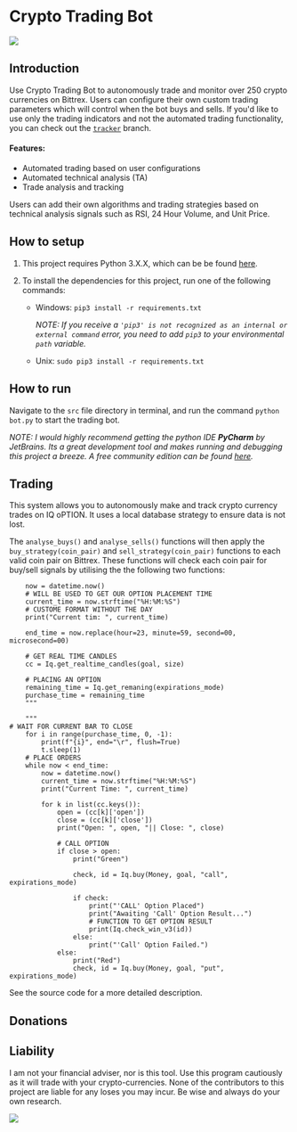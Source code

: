 # Crypto Trading Bot

![](https://static01.nyt.com/images/2015/03/08/sunday-review/08ROBOT/08ROBOT-master1050.gif)

## Introduction

Use Crypto Trading Bot to autonomously trade and monitor over 250 crypto currencies on Bittrex. Users can configure their own
custom trading parameters which will control when the bot buys and sells. If you'd like to use only the trading indicators and
not the automated trading functionality, you can check out the
[`tracker`](https://github.com/JPStrydom/Crypto-Trading-Bot/tree/tracker) branch.

#### Features:

- Automated trading based on user configurations
- Automated technical analysis (TA)
- Trade analysis and tracking

Users can add their own algorithms and trading strategies based on technical analysis signals such as RSI, 24 Hour Volume,
and Unit Price.

## How to setup

1. This project requires Python 3.X.X, which can be be found [here](https://www.python.org/ftp/python/3.6.3/python-3.6.3.exe).

2. To install the dependencies for this project, run one of the following commands:

   - Windows: `pip3 install -r requirements.txt`

     _NOTE: If you receive a `'pip3' is not recognized as an internal or external command` error, you
     need to add `pip3` to your environmental `path` variable._

   - Unix: `sudo pip3 install -r requirements.txt`

## How to run

Navigate to the `src` file directory in terminal, and run the command `python bot.py` to start the trading bot.

_NOTE: I would highly recommend getting the python IDE **PyCharm** by JetBrains. Its a great development tool and makes
running and debugging this project a breeze. A free community edition can be found
[here](https://www.jetbrains.com/pycharm/download)._

## Trading

This system allows you to autonomously make and track crypto currency trades on IQ oPTION. It uses a local database strategy
to ensure data is not lost.

The `analyse_buys()` and `analyse_sells()` functions will then apply the `buy_strategy(coin_pair)` and
`sell_strategy(coin_pair)` functions to each valid coin pair on Bittrex. These functions will check each coin pair for
buy/sell signals by utilising the the following two functions:

```print("Bot started ...")
    now = datetime.now()
    # WILL BE USED TO GET OUR OPTION PLACEMENT TIME
    current_time = now.strftime("%H:%M:%S")
    # CUSTOME FORMAT WITHOUT THE DAY
    print("Current tim: ", current_time)

    end_time = now.replace(hour=23, minute=59, second=00, microsecond=00)

    # GET REAL TIME CANDLES
    cc = Iq.get_realtime_candles(goal, size)

    # PLACING AN OPTION
    remaining_time = Iq.get_remaning(expirations_mode)
    purchase_time = remaining_time
    """

    """
# WAIT FOR CURRENT BAR TO CLOSE
    for i in range(purchase_time, 0, -1):
        print(f"{i}", end="\r", flush=True)
        t.sleep(1)
    # PLACE ORDERS
    while now < end_time:
        now = datetime.now()
        current_time = now.strftime("%H:%M:%S")
        print("Current Time: ", current_time)

        for k in list(cc.keys()):
            open = (cc[k]['open'])
            close = (cc[k]['close'])
            print("Open: ", open, "|| Close: ", close)

            # CALL OPTION
            if close > open:
                print("Green")

                check, id = Iq.buy(Money, goal, "call", expirations_mode)

                if check:
                    print("'CALL' Option Placed")
                    print("Awaiting 'Call' Option Result...")
                    # FUNCTION TO GET OPTION RESULT
                    print(Iq.check_win_v3(id))
                else:
                    print("'Call' Option Failed.")
            else:
                print("Red")
                check, id = Iq.buy(Money, goal, "put", expirations_mode)
```

See the source code for a more detailed description.

## Donations

## Liability

I am not your financial adviser, nor is this tool. Use this program cautiously as it will trade with your crypto-currencies.
None of the contributors to this project are liable for any loses you may incur. Be wise and always do your own research.

![](https://cdn-images-1.medium.com/max/1600/1*SKlPuk4vscYs3bl1bFdT5g.gif)
